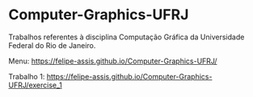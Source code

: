 # Computer-Graphics-UFRJ

Trabalhos referentes à disciplina Computação Gráfica da Universidade Federal do Rio de Janeiro.

Menu: https://felipe-assis.github.io/Computer-Graphics-UFRJ/

Trabalho 1: https://felipe-assis.github.io/Computer-Graphics-UFRJ/exercise_1
